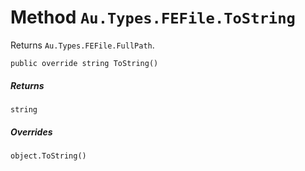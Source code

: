 # Method `Au.Types.FEFile.ToString`

Returns `Au.Types.FEFile.FullPath`.

```
public override string ToString()
```

##### Returns

`string`

##### Overrides

`object.ToString()`